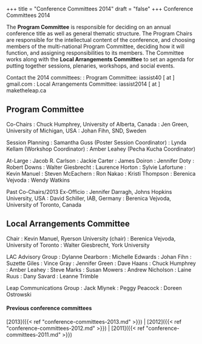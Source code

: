 +++
title = "Conference Committees 2014"
draft = "false"
+++
Conference Committees 2014

The **Program Committee** is responsible for deciding on an annual conference title as well as general thematic structure. The Program Chairs are responsible for the intellectual content of the conference, and choosing members of the multi-national Program Committee, deciding how it will function, and assigning responsibilities to its members. The Committee works along with the **Local Arrangements Committee** to set an agenda for putting together sessions, plenaries, workshops, and social events.

Contact the 2014 committees:
: Program Committee: iassist40 [ at ] gmail.com
: Local Arrangements Committee: iassist2014 [ at ] maketheleap.ca 

## Program Committee

Co-Chairs
: Chuck Humphrey, University of Alberta, Canada
: Jen Green, University of Michigan, USA
: Johan Fihn, SND, Sweden

Session Planning
: Samantha Guss (Poster Session Coordinator)
: Lynda Kellam (Workshop Coordinator)
: Amber Leahey (Pecha Kucha Coordinator)

At-Large
: Jacob R. Carlson
: Jackie Carter
: James Doiron
: Jennifer Doty
: Robert Downs
: Walter Giesbrecht
: Laurence Horton
: Sylvie Lafortune
: Kevin Manuel
: Steven McEachern
: Ron Nakao
: Kristi Thompson
: Berenica Vejvoda
: Wendy Watkins 

Past Co-Chairs/2013 Ex-Officio
: Jennifer Darragh, Johns Hopkins University, USA
: David Schiller, IAB, Germany
: Berenica Vejvoda, University of Toronto, Canada

## Local Arrangements Committee

Chair
: Kevin Manuel, Ryerson University (chair)
: Berenica Vejvoda, University of Toronto
: Walter Giesbrecht, York University

LAC Advisory Group
: Dylanne Dearborn
: Michelle Edwards
: Johan Fihn
: Suzette Giles
: Vince Gray
: Jennifer Green
: Dave Haans
: Chuck Humphrey
: Amber Leahey
: Steve Marks
: Susan Mowers
: Andrew Nicholson
: Laine Ruus
: Dany Savard
: Leanne Trimble

Leap Communications Group
: Jack Mlynek
: Peggy Peacock
: Doreen Ostrowski 

#### Previous conference committees

[2013]({{< ref "conference-committees-2013.md" >}}) |
[2012]({{< ref "conference-committees-2012.md" >}}) |
[2011]({{< ref "conference-committees-2011.md" >}})